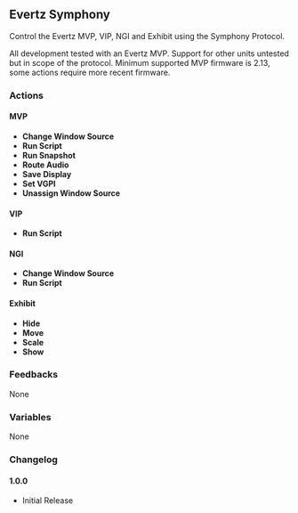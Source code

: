 ## Evertz Symphony

Control the Evertz MVP, VIP, NGI and Exhibit using the Symphony Protocol.

All development tested with an Evertz MVP. Support for other units untested but in scope of the protocol. Minimum supported MVP firmware is 2.13, some actions require more recent firmware.

### Actions

#### MVP

- **Change Window Source**
- **Run Script**
- **Run Snapshot**
- **Route Audio**
- **Save Display**
- **Set VGPI**
- **Unassign Window Source**

#### VIP

- **Run Script**

#### NGI

- **Change Window Source**
- **Run Script**

#### Exhibit

- **Hide**
- **Move**
- **Scale**
- **Show**

### Feedbacks

None

### Variables

None

### Changelog

#### 1.0.0
- Initial Release